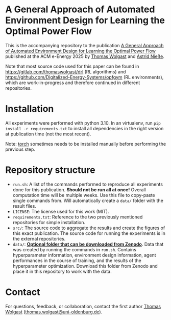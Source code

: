 # A General Approach of Automated Environment Design for Learning the Optimal Power Flow

This is the accompanying repository to the publication [A General Approach of Automated Environment Design for Learning the Optimal Power Flow](https://dl.acm.org/doi/full/10.1145/3679240.3734626)
published at the ACM e-Energy 2025
by [Thomas Wolgast](https://orcid.org/0000-0002-9042-9964)
and [Astrid Nieße](https://orcid.org/0000-0003-1881-9172).

Note that most source code used for this paper can be found in 
https://gitlab.com/thomaswolgast/drl (RL algorithms) and 
https://github.com/Digitalized-Energy-Systems/opfgym 
(RL environments), 
which are work-in-progress and therefore continued in different repositories. 

# Installation
All experiments were performed with python 3.10. In an virtualenv, run `pip install -r requirements.txt` to install all dependencies in the right version at publication time (not the most recent). 

Note: [torch](https://pytorch.org/get-started/locally/) sometimes
needs to be installed manually before performing the previous step.

# Repository structure
- `run.sh`: A list of the commands performed to reproduce all experiments done for this publication. **Should not be run all at once!** Overall computation time will be multiple weeks. Use this file to copy-paste single commands from. Will automatically create a `data/` folder with the result files. 
- `LICENSE`: The license used for this work (MIT). 
- `requirements.txt`: Reference to the two previously mentioned repositories for simple installation. 
- `src/`: The source code to aggregate the results and create the figures of this exact publication. The source code for running the experiments is in the external repositories.
- `data/`: **[Optional folder that can be downloaded from Zenodo](https://zenodo.org/records/15315724)**. Data that was created by running the commands in `run.sh`. Contains hyperparameter information, environment design information, agent performances in the course of training, and the results of the hyperparameter optimization. Download this folder from Zenodo and place it in this repository to work with the data.

# Contact
For questions, feedback, or collaboration, contact the first author 
[Thomas Wolgast](https://orcid.org/0000-0002-9042-9964) (thomas.wolgast@uni-oldenburg.de). 

